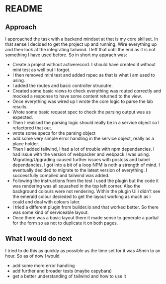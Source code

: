 # README

## Approach
I approached the task with a backend mindset at that is my core skillset. In that sense I decided to get the project up and running. Wire everything up and then look at the integrating tailwind. I left that until the end as it is not something I have used before. So in short my apprach was:
 - Create a project without activerecord. I should have created it without mini test as well but I forgot.
 - I then removed mini test and added rspec as that is what i am used to using.
 - I added the routes and basic controller strucutre.
 - Created some basic views to check everything was routed correctly and mocked a response to have some content returned to the view.
 - Once everything was wired up I wrote the core logic to parse the lab results.
 - Wrote some basic request spec to check the parsing output was as expected.
 - Then I realised the parsing logic should really be in a service object so I refactored that out.
 - wrote some specs for the parsing object
 - add some very simple error handling in the service object, really as a place holder.
 - Then I added tailwind, I had a lot of trouble with npm dependancies. I had issue with the version of webpacker and webpack I was using. Migrating/Upgrading caused further issues with postcss and babel dependancies, I got into a bit of a loop NPM is noth a strength of mind. I eventually decided to migrate to the latest version of everything. I successfully compiled and tailwind was added.
 - Following the instructions from the test I used the plugin but the code it was rendering was all squashed in the top left corner. Also the background colours were not rendering. Within the plugin UI i didn't see the emerald colour decieded to get the layout working as much as i could and deal with colours later.
 - I tried a different plugin from builder.io and that worked better. So there was some kind of serviceable layout.
 - Once there was a basic layout there it made sense to generate a partial for the form so as not to duplicate it on both pages.

## What I would do next
I tried to do this as quickly as possible as the time set for it was 45min to an hour. So as of now I would
 - add some more error handling
 - add further and broader tests (maybe capybara)
 - get a better understanding of tailwind and how to use it